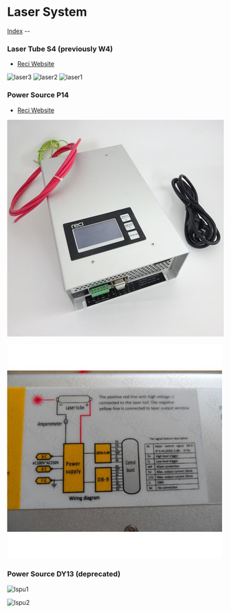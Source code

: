 Laser System
===========

[Index](index.md) --

### Laser Tube S4 (previously W4)

- [Reci Website](http://www.recilaser.com/en/productInfo/fc9181e840aa427d0140aa5651d7011e.htm)

![laser3](http://farm8.staticflickr.com/7186/7119387413_024fb3852c_z.jpg)
![laser2](http://farm9.staticflickr.com/8017/7119387615_dcb98b75c0_z.jpg)
![laser1](http://farm8.staticflickr.com/7185/7119387815_761fce44db_z.jpg)


### Power Source P14

- [Reci Website](http://www.recilaser.com/en/productInfo/402880e8462772c90146278243a900d1.htm)

![Reci Website](img/reci-P14-1.jpg)

![lpsu](img/reci-P14-2.jpg)

### Power Source DY13 (deprecated)
![lspu1](http://farm8.staticflickr.com/7044/6987014326_2eca395e36_z.jpg)

![lspu2](http://farm9.staticflickr.com/8141/6987014122_114eda90ba_z.jpg)

